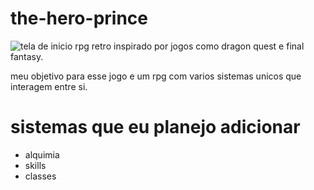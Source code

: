 # the-hero-prince

![tela de inicio](recursos/socials/title-screen.gif)
rpg retro inspirado por jogos como dragon quest e final fantasy.

meu objetivo para esse jogo e um rpg com varios sistemas unicos
que interagem entre si.

# sistemas que eu planejo adicionar
* alquimia
* skills
* classes
